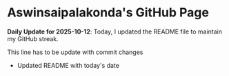 # Aswinsaipalakonda's GitHub Page

**Daily Update for 2025-10-12**: Today, I updated the README file to maintain my GitHub streak.

This line has to be update with commit changes
 - Updated README with today's date 
